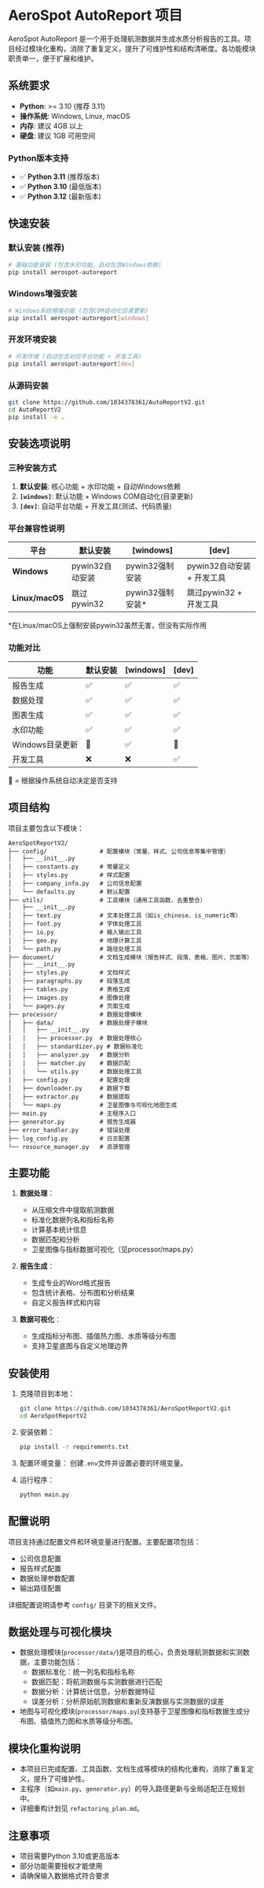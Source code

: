 # AeroSpot AutoReport 项目

AeroSpot AutoReport 是一个用于处理航测数据并生成水质分析报告的工具。项目经过模块化重构，消除了重复定义，提升了可维护性和结构清晰度。各功能模块职责单一，便于扩展和维护。

## 系统要求

- **Python**: >= 3.10 (推荐 3.11)
- **操作系统**: Windows, Linux, macOS
- **内存**: 建议 4GB 以上
- **硬盘**: 建议 1GB 可用空间

### Python版本支持
- ✅ **Python 3.11** (推荐版本)
- ✅ **Python 3.10** (最低版本)
- ✅ **Python 3.12** (最新版本)

## 快速安装

### 默认安装 (推荐)
```bash
# 基础功能安装 (包含水印功能，自动包含Windows依赖)
pip install aerospot-autoreport
```

### Windows增强安装
```bash
# Windows系统增强功能 (包含COM自动化目录更新)
pip install aerospot-autoreport[windows]
```

### 开发环境安装
```bash
# 开发环境 (自动包含对应平台功能 + 开发工具)
pip install aerospot-autoreport[dev]
```

### 从源码安装
```bash
git clone https://github.com/1034378361/AutoReportV2.git
cd AutoReportV2
pip install -e .
```

## 安装选项说明

### 三种安装方式
1. **默认安装**: 核心功能 + 水印功能 + 自动Windows依赖
2. **`[windows]`**: 默认功能 + Windows COM自动化(目录更新)
3. **`[dev]`**: 自动平台功能 + 开发工具(测试、代码质量)

### 平台兼容性说明
| 平台 | 默认安装 | [windows] | [dev] |
|------|----------|-----------|-------|
| **Windows** | pywin32自动安装 | pywin32强制安装 | pywin32自动安装 + 开发工具 |
| **Linux/macOS** | 跳过pywin32 | pywin32强制安装* | 跳过pywin32 + 开发工具 |

*在Linux/macOS上强制安装pywin32虽然无害，但没有实际作用

### 功能对比
| 功能 | 默认安装 | [windows] | [dev] |
|------|----------|-----------|-------|
| 报告生成 | ✅ | ✅ | ✅ |
| 数据处理 | ✅ | ✅ | ✅ |
| 图表生成 | ✅ | ✅ | ✅ |
| 水印功能 | ✅ | ✅ | ✅ |
| Windows目录更新 | 🔄 | ✅ | 🔄 |
| 开发工具 | ❌ | ❌ | ✅ |

🔄 = 根据操作系统自动决定是否支持

## 项目结构

项目主要包含以下模块：

```
AeroSpotReportV2/
├── config/               # 配置模块（常量、样式、公司信息等集中管理）
│   ├── __init__.py
│   ├── constants.py      # 常量定义
│   ├── styles.py         # 样式配置
│   ├── company_info.py   # 公司信息配置
│   └── defaults.py       # 默认配置
├── utils/                # 工具模块（通用工具函数，去重整合）
│   ├── __init__.py
│   ├── text.py           # 文本处理工具（如is_chinese、is_numeric等）
│   ├── font.py           # 字体处理工具
│   ├── io.py             # 输入输出工具
│   ├── geo.py            # 地理计算工具
│   └── path.py           # 路径处理工具
├── document/             # 文档生成模块（报告样式、段落、表格、图片、页面等）
│   ├── __init__.py
│   ├── styles.py         # 文档样式
│   ├── paragraphs.py     # 段落生成
│   ├── tables.py         # 表格生成
│   ├── images.py         # 图像处理
│   └── pages.py          # 页面生成
├── processor/            # 数据处理模块
│   ├── data/             # 数据处理子模块
│   │   ├── __init__.py
│   │   ├── processor.py  # 数据处理核心
│   │   ├── standardizer.py # 数据标准化
│   │   ├── analyzer.py   # 数据分析
│   │   ├── matcher.py    # 数据匹配
│   │   └── utils.py      # 数据处理工具
│   ├── config.py         # 配置处理
│   ├── downloader.py     # 数据下载
│   ├── extractor.py      # 数据提取
│   └── maps.py           # 卫星图像与可视化地图生成
├── main.py               # 主程序入口
├── generator.py          # 报告生成器
├── error_handler.py      # 错误处理
├── log_config.py         # 日志配置
└── resource_manager.py   # 资源管理
```

## 主要功能

1. **数据处理**：
   - 从压缩文件中提取航测数据
   - 标准化数据列名和指标名称
   - 计算基本统计信息
   - 数据匹配和分析
   - 卫星图像与指标数据可视化（见processor/maps.py）

2. **报告生成**：
   - 生成专业的Word格式报告
   - 包含统计表格、分布图和分析结果
   - 自定义报告样式和内容

3. **数据可视化**：
   - 生成指标分布图、插值热力图、水质等级分布图
   - 支持卫星底图与自定义地理边界

## 安装使用

1. 克隆项目到本地：
   ```bash
   git clone https://github.com/1034378361/AeroSpotReportV2.git
   cd AeroSpotReportV2
   ```

2. 安装依赖：
   ```bash
   pip install -r requirements.txt
   ```

3. 配置环境变量：
   创建`.env`文件并设置必要的环境变量。

4. 运行程序：
   ```bash
   python main.py
   ```

## 配置说明

项目支持通过配置文件和环境变量进行配置。主要配置项包括：

- 公司信息配置
- 报告样式配置
- 数据处理参数配置
- 输出路径配置

详细配置说明请参考 `config/` 目录下的相关文件。

## 数据处理与可视化模块

- 数据处理模块(`processor/data/`)是项目的核心，负责处理航测数据和实测数据，主要功能包括：
  - 数据标准化：统一列名和指标名称
  - 数据匹配：将航测数据与实测数据进行匹配
  - 数据分析：计算统计信息，分析数据特征
  - 误差分析：分析原始航测数据和重新反演数据与实测数据的误差
- 地图与可视化模块(`processor/maps.py`)支持基于卫星图像和指标数据生成分布图、插值热力图和水质等级分布图。

## 模块化重构说明

- 本项目已完成配置、工具函数、文档生成等模块的结构化重构，消除了重复定义，提升了可维护性。
- 主程序（如`main.py`、`generator.py`）的导入路径更新与全局适配正在规划中。
- 详细重构计划见 `refactoring_plan.md`。

## 注意事项

- 项目需要Python 3.10或更高版本
- 部分功能需要授权才能使用
- 请确保输入数据格式符合要求 